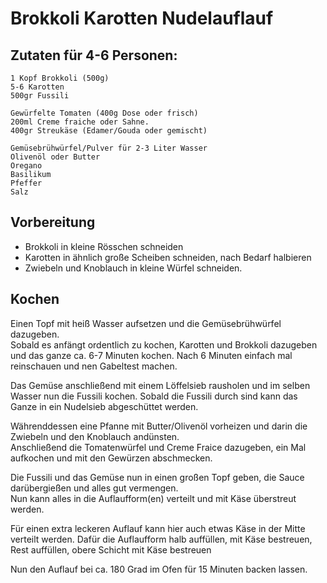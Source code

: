 # Brokkoli Karotten Nudelauflauf

## Zutaten für 4-6 Personen:

```
1 Kopf Brokkoli (500g)
5-6 Karotten
500gr Fussili

Gewürfelte Tomaten (400g Dose oder frisch)
200ml Creme fraiche oder Sahne.
400gr Streukäse (Edamer/Gouda oder gemischt)

Gemüsebrühwürfel/Pulver für 2-3 Liter Wasser
Olivenöl oder Butter
Oregano
Basilikum
Pfeffer
Salz
```

## Vorbereitung

- Brokkoli in kleine Rösschen schneiden
- Karotten in ähnlich große Scheiben schneiden, nach Bedarf halbieren
- Zwiebeln und Knoblauch in kleine Würfel schneiden.

## Kochen

Einen Topf mit heiß Wasser aufsetzen und die Gemüsebrühwürfel dazugeben. \
Sobald es anfängt ordentlich zu kochen, Karotten und Brokkoli dazugeben und das ganze ca. 6-7 Minuten kochen.
Nach 6 Minuten einfach mal reinschauen und nen Gabeltest machen.

Das Gemüse anschließend mit einem Löffelsieb rausholen und im selben Wasser nun die Fussili kochen.
Sobald die Fussili durch sind kann das Ganze in ein Nudelsieb abgeschüttet werden.

Währenddessen eine Pfanne mit Butter/Olivenöl vorheizen und darin die Zwiebeln und den Knoblauch andünsten. \
Anschließend die Tomatenwürfel und Creme Fraice dazugeben, ein Mal aufkochen und mit den Gewürzen abschmecken.

Die Fussili und das Gemüse nun in einen großen Topf geben, die Sauce darübergießen und alles gut vermengen. \
Nun kann alles in die Auflaufform(en) verteilt und mit Käse überstreut werden.

Für einen extra leckeren Auflauf kann hier auch etwas Käse in der Mitte verteilt werden.
Dafür die Auflaufform halb auffüllen, mit Käse bestreuen, Rest auffüllen, obere Schicht mit Käse bestreuen


Nun den Auflauf bei ca. 180 Grad im Ofen für 15 Minuten backen lassen.
